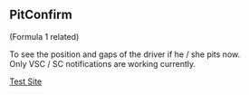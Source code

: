 ## PitConfirm
(Formula 1 related)  
  
To see the position and gaps of the driver if he / she pits now.  
Only VSC / SC notifications are working currently.  
  
[Test Site](https://pitconfirm.ml)
